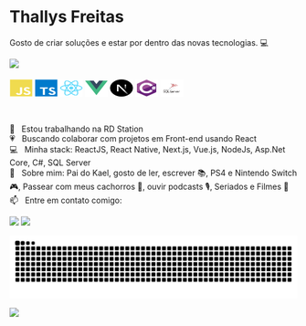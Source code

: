 # Thallys Freitas

Gosto de criar soluções e estar por dentro das novas tecnologias. :computer:

 <div>
  <img height="180em" src="https://github-readme-stats.vercel.app/api/top-langs/?username=thallysfs&layout=compact&langs_count=7"/>
 <!-- <img height="180em" src="https://github-readme-stats.vercel.app/api/top-langs/?username=thallysfs&layout=compact&langs_count=7&theme=dracula"/> -->
</div>
<div style="display: inline_block"><br>
  <img align="center" alt="Thallys-Js" height="30" width="40" src="https://raw.githubusercontent.com/devicons/devicon/master/icons/javascript/javascript-plain.svg">
  <img align="center" alt="Thallys-Ts" height="30" width="40" src="https://raw.githubusercontent.com/devicons/devicon/master/icons/typescript/typescript-plain.svg">
  <img align="center" alt="Thallys-React" height="30" width="40" src="https://raw.githubusercontent.com/devicons/devicon/master/icons/react/react-original.svg">
  <img align="center" alt="Thallys-Vue" height="30" width="40" src="https://raw.githubusercontent.com/devicons/devicon/master/icons/vuejs/vuejs-original.svg">
 <img align="center" alt="Thallys-Vue" height="30" width="40" src="https://raw.githubusercontent.com/devicons/devicon/master/icons/nextjs/nextjs-original.svg">
  <img align="center" alt="Thallys-Csharp" height="30" width="40" src="https://raw.githubusercontent.com/devicons/devicon/master/icons/csharp/csharp-original.svg">
  <img align="center" alt="Thallys-SqlServer" height="30" width="40" src="https://github.com/thallysfs/thallysfs/blob/master/.github/Microsoft%20SQL%20Server.svg">
</div>
 <br/>
 <br/>
 
 🌲  &nbsp; Estou trabalhando na RD Station 
 <br/> :heartpulse: &nbsp; Buscando colaborar com projetos em Front-end usando React
 <br/> :computer: &nbsp; Minha stack: ReactJS, React Native, Next.js, Vue.js, NodeJs, Asp.Net Core, C#, SQL Server
 <br/> 💬  &nbsp; Sobre mim: Pai do Kael, gosto de ler, escrever :books:, PS4 e Nintendo Switch :video_game:, Passear com meus cachorros :dog:, ouvir podcasts 🎙️, Seriados e Filmes :vhs: 
 <br/> 📫 &nbsp; Entre em contato comigo: 
<div> 
  <a href = "mailto:thallys@hotmail.com"><img src="https://img.shields.io/badge/-Hotmail-%23333?style=for-the-badge&logo=gmail&logoColor=white" target="_blank"></a>
  <a href="https://www.linkedin.com/in/thallys-freitas-87155074/" target="_blank"><img src="https://img.shields.io/badge/-LinkedIn-%230077B5?style=for-the-badge&logo=linkedin&logoColor=white" target="_blank"></a> 
 
 ![Snake animation](https://github.com/thallysfs/thallysfs/blob/output/github-contribution-grid-snake.svg)
 
</div>
<a href="https://aspecta.id/u/thallysfs" target="_blank"><img src="https://image-generator.aspecta.id/profile-share-images/generate?env=production&username=thallysfs&image_name=profile&w=1042&h=510&dpr=2" width="1042" /></a>
